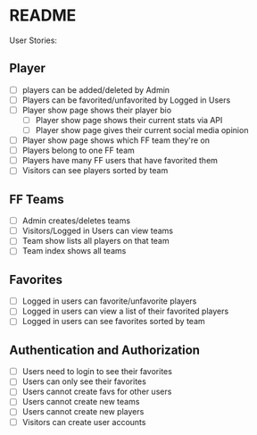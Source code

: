 # README

User Stories:

## Player
* [ ] players can be added/deleted by Admin
* [ ] Players can be favorited/unfavorited by Logged in Users
* [ ] Player show page shows their player bio
  * [ ] Player show page shows their current stats via API
  * [ ] Player show page gives their current social media opinion
* [ ] Player show page shows which FF team they're on
* [ ] Players belong to one FF team
* [ ] Players have many FF users that have favorited them
* [ ] Visitors can see players sorted by team

## FF Teams
* [ ] Admin creates/deletes teams
* [ ] Visitors/Logged in Users can view teams
* [ ] Team show lists all players on that team
* [ ] Team index shows all teams

## Favorites
* [ ] Logged in users can favorite/unfavorite players
* [ ] Logged in users can view a list of their favorited players
* [ ] Logged in users can see favorites sorted by team

## Authentication and Authorization
* [ ] Users need to login to see their favorites
* [ ] Users can only see their favorites
* [ ] Users cannot create favs for other users
* [ ] Users cannot create new teams
* [ ] Users cannot create new players
* [ ] Visitors can create user accounts
